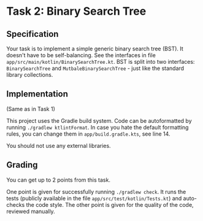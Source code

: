 # Task 2: Binary Search Tree

## Specification

Your task is to implement a simple generic binary search tree (BST).
It doesn't have to be self-balancing. See the interfaces in file `app/src/main/kotlin/BinarySearchTree.kt`.
BST is split into two interfaces: `BinarySearchTree` and `MutbaleBinarySearchTree` - 
just like the standard library collections.

## Implementation
(Same as in Task 1)

This project uses the Gradle build system.
Code can be autoformatted by running `./gradlew ktlintFormat`.
In case you hate the default formatting rules, you can change them in `app/build.gradle.kts`, see line 14.

You should not use any external libraries.

## Grading

You can get up to 2 points from this task.

One point is given for successfully running `./gradlew check`. 
It runs the tests (publicly available in the file `app/src/test/kotlin/Tests.kt`) and auto-checks the code style.
The other point is given for the quality of the code, reviewed manually.
